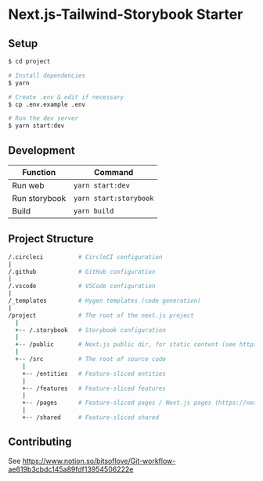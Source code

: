 # Next.js-Tailwind-Storybook Starter


## Setup

```sh
$ cd project

# Install dependencies
$ yarn

# Create .env & edit if necessary
$ cp .env.example .env

# Run the dev server
$ yarn start:dev
```

## Development

| Function                                      | Command                |
|-----------------------------------------------|------------------------|
| Run web                                       | `yarn start:dev`       |
| Run storybook                                 | `yarn start:storybook` |
| Build                                         | `yarn build`           |

## Project Structure

```sh
/.circleci          # CircleCI configuration
|
/.github            # GitHub configuration
|
/.vscode            # VSCode configuration
|
/_templates         # Hygen templates (code generation)
|
/project            # The root of the next.js project
  |
  +-- /.storybook   # Storybook configuration
  |
  +-- /public       # Next.js public dir, for static content (see https://nextjs.org/docs/basic-features/static-file-serving)
  |
  +-- /src          # The root of source code
    |
    +-- /entities   # Feature-sliced entities
    |
    +-- /features   # Feature-sliced features
    |
    +-- /pages      # Feature-sliced pages / Next.js pages (https://nextjs.org/docs/basic-features/pages)
    |
    +-- /shared     # Feature-sliced shared
```

## Contributing

See https://www.notion.so/bitsoflove/Git-workflow-ae619b3cbdc145a89fdf13954506222e
